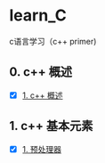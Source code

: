 # learn_C
c语言学习（c++ primer)
## 0. c++ 概述
- [x] [1. c++ 概述](https://www.zybuluo.com/zzzxxxyyy/note/1230950)

## 1. c++ 基本元素
- [x] [1. 预处理器](https://www.zybuluo.com/zzzxxxyyy/note/1231193)
